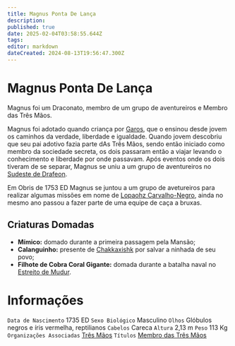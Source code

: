 ```yaml
---
title: Magnus Ponta De Lança
description: 
published: true
date: 2025-02-04T03:58:55.644Z
tags: 
editor: markdown
dateCreated: 2024-08-13T19:56:47.300Z
---
```


<!-- SUBTITLE: Visão geral sobre Magnus Ponta De Lança -->

# Magnus Ponta De Lança
Magnus foi um Draconato, membro de um grupo de aventureiros e Membro das Três Mãos.

Magnus foi adotado quando criança por [Garos](/individuos/garos#garos-ponta-de-lanca), que o ensinou desde jovem os caminhos da verdade, liberdade e igualdade. Quando jovem descobriu que seu pai adotivo fazia parte dAs Três Mãos, sendo então iniciado como membro da sociedade secreta, os dois passaram então a viajar levando o conhecimento e liberdade por onde passavam. Após eventos onde os dois tiveram de se separar, Magnus se uniu a um grupo de aventureiros no [Sudeste de Drafeon](/lugares/plano-material/drafeon/sudeste-de-drafeon#sudeste-de-drafeon).

Em Obris de 1753 ED Magnus se juntou a um grupo de avetureiros para realizar algumas missões em nome de [Lopaohz Carvalho-Negro](/individuos/lopaohz-carvalho-negro#lopaohz-carvalho-negro), ainda no mesmo ano passou a fazer parte de uma equipe de caça a bruxas.

## Criaturas Domadas
- **Mímico:** domado durante a primeira passagem pela Mansão;
- **Calanguinho:** presente de [Chakkaxishk](/individuos/chakkaxishk) por salvar a ninhada de seu povo;
- **Filhote de Cobra Coral Gigante:** domada durante a batalha naval no [Estreito de Mudur](/capitulos/capitulo-10-a-guerra).

# Informações
`Data de Nascimento` 1735 ED
`Sexo Biológico` Masculino
`Olhos` Glóbulos negros e íris vermelha, reptilianos
`Cabelos` Careca
`Altura` 2,13 m
`Peso` 113 Kg
`Organizações Associadas` [Três Mãos](/faccoes/faccoes-independentes/tres-maos#tres-maos)
`Títulos` [Membro das Três Mãos](/rankings-e-titulos/membro-das-tres-maos#membro-das-tres-maos)

